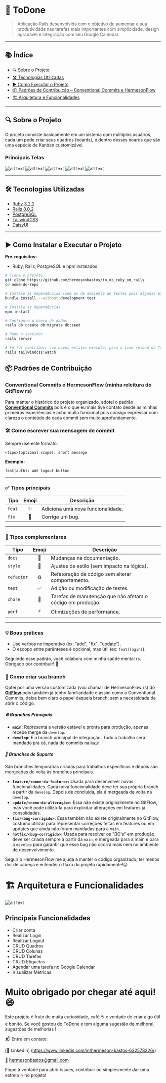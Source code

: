 # 🧾 ToDone

> Aplicação Rails desenvolvida com o objetivo de aumentar a sua produtividade nas tarefas mais importantes com simplicidade, design agradável e integração com seu Google Calendar.

---

## 📚 Índice

- [🔍 Sobre o Projeto](#-sobre-o-projeto)
- [🛠️ Tecnologias Utilizadas](#️-tecnologias-utilizadas)
- [▶️ Como Executar o Projeto](#️-como-executar-o-projeto)
- [📦 Padrões de Contribuição – Conventional Commits e HermesonFlow](#-padrões-de-contribuição)
- [🏗️ Arquitetura e Funcionalidades](#️-arquitetura-e-funcionalidades)

---

## 🔍 Sobre o Projeto

O projeto consiste basicamente em um sistema com múltiplos usuários, cada um pode criar seus quadros (boards), e dentro desses boards que são uma espécie de Kanban customizável.

### Principais Telas

![alt text](image.png)
![alt text](image-1.png)
![alt text](image-3.png)
![alt text](image-2.png)
![alt text](image-4.png)


---

## 🛠️ Tecnologias Utilizadas

- [Ruby 3.2.2](https://www.ruby-lang.org/pt/)
- [Rails 8.0.2](https://rubyonrails.org/)
- [PostgreSQL](https://www.postgresql.org/)
- [TailwindCSS](https://tailwindcss.com/)
- [DaisyUI](https://daisyui.com/)

---

## ▶️ Como Instalar e Executar o Projeto

**Pré-requisitos:**

- Ruby, Rails, PostgreSQL e npm instalados

```bash
# Clone o projeto
git clone https://github.com/hermesonbastos/to_do_ruby_on_rails
cd nome-do-repo

# Instale as dependências (sem as de ambiente de testes pois algumas exigem outras instalações)
bundle install --without development test

# Instale as dependências
npm install

# Configure o banco de dados
rails db:create db:migrate db:seed

# Rode o servidor
rails server

# Se for contribuir com novos estilos execute, para o live reload do Tailwind
rails tailwindcss:watch
```

## 📦 Padrões de Contribuição

### Conventional Commits e HermesonFlow (minha releitura do GitFlow rs)

Para manter o histórico do projeto organizado, adotei o padrão [**Conventional Commits**](https://www.conventionalcommits.org/) pois é o que eu mais tive contato desde as minhas primeiras experiências e acho muito funcional pois consigo expressar com clareza o conteúdo de cada commit sem muito aprofundamento.

### 🛠️ Como escrever sua mensagem de commit

Sempre use este formato:

```
<tipo>(optional scope): short message
```

**Exemplo:**

```
feat(auth): add logout button
```

---

### ✅ Tipos principais

| Tipo              | Emoji | Descrição                                                                                                      |
| ----------------- | :---: | -------------------------------------------------------------------------------------------------------------- |
| `feat`            |   ✨   | Adiciona uma nova funcionalidade.                                                                              |
| `fix`             |   🐛  | Corrige um bug.                                                                         

---

### 🔧 Tipos complementares

| Tipo       | Emoji | Descrição                                                  |
| ---------- | :---: | ---------------------------------------------------------- |
| `docs`     |   📝  | Mudanças na documentação.                                  |
| `style`    |   💄  | Ajustes de estilo (sem impacto na lógica).                 |
| `refactor` |   ♻️  | Refatoração de código sem alterar comportamento.           |
| `test`     |   ✅   | Adição ou modificação de testes.                           |
| `chore`    |   🧹  | Tarefas de manutenção que não afetam o código em produção. |
| `perf`     |   ⚡️  | Otimizações de performance.                                |

---

### 💡 Boas práticas

* Use verbos no imperativo (ex: "add", "fix", "update").
* O escopo entre parênteses é opcional, mas útil (ex: `feat(login)`).

Seguindo esse padrão, você colabora com minha saúde mental rs. Obrigado por contribuir! 🚀

### 🌳 Como criar sua branch

Optei por uma versão customizada (vou chamar de HermesonFlow rs) do [**GitFlow**](https://www.atlassian.com/git/tutorials/comparing-workflows/gitflow-workflow) pois também já tenho familiaridade e assim como o Conventional Commits, deixa bem claro o papel daquela branch, sem a necessidade de abrir o código.

##### ⚙️ Branches Principais

* **`main`:** Representa a versão estável e pronta para produção, apenas recebe merge da `develop`.
* **`develop`:** É a branch principal de integração. Todo o trabalho será mandado pra cá, nada de commits na `main`.

##### 🌿 Branches de Suporte

São branches temporárias criadas para trabalhos específicos e depois são mergeadas de volta às branches principais.

* **`feature/<nome-da-feature>`:** Usada para desenvolver novas funcionalidades. Cada nova funcionalidade deve ter sua própria branch a partir da `develop`. Depois de concluída, ela é mergeada de volta na `develop`.
* **`update/<nome-da-alteração>`:** Essa não existe originalmente no GitFlow, mas você pode utilizá-la para explicitar alterações em features já consolidadas.
* **`fix/<bug-corrigido>`:** Essa também não existe originalmente no GitFlow, costumo utilizar para representar correções feitas em features ou em updates que ainda não foram mandadas para a `main`.
* **`hotfix/<bug-corrigido>`:** Usada para resolver os "BO's" em produção, deve ser criada sempre à partir da `main`, e mergeada para a main e para a `develop` para garantir que esse bug não ocorra mais nem no ambiente de desenvolvimento.

Seguir o HermesonFlow me ajuda a manter o código organizado, ter menos dor de cabeça e entender o fluxo do projeto rapidamente!😉

# 🏗️ Arquitetura e Funcionalidades
![alt text](image-5.png)

## Principais Funcionalidades

* Criar conta
* Realizar Login
* Realizar Logout
* CRUD Quadros
* CRUD Colunas
* CRUD Tarefas
* CRUD Etiquetas
* Agendar uma tarefa no Google Calendar
* Visualizar Métricas

# Muito obrigado por chegar até aqui! 😄

Este projeto é fruto de muita curiosidade, café ☕ e vontade de criar algo útil e bonito. Se você gostou do ToDone e tem alguma sugestão de melhorai, sugestões de melhorias !

📬 Entre em contato:

[💼 LinkedIn] (https://www.linkedin.com/in/hermeson-bastos-632578226/)

📧 hermesonbastos@gmail.com

Fique à vontade para abrir issues, contribuir ou simplesmente dar uma estrela ⭐ no projeto!
